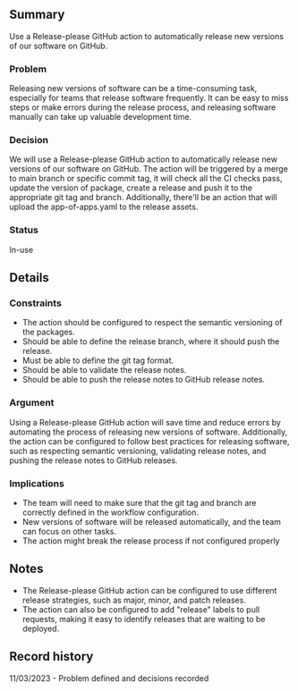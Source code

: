 ## Summary

Use a Release-please GitHub action to automatically release new versions of our software on GitHub.

### Problem

Releasing new versions of software can be a time-consuming task, especially for teams that release software frequently. It can be easy to miss steps or make errors during the release process, and releasing software manually can take up valuable development time.

### Decision

We will use a Release-please GitHub action to automatically release new versions of our software on GitHub. The action will be triggered by a merge to main branch or specific commit tag, it will check all the CI checks pass, update the version of package, create a release and push it to the appropriate git tag and branch. Additionally, there'll be an action that will upload the app-of-apps.yaml to the release assets.

### Status

In-use

## Details

### Constraints

* The action should be configured to respect the semantic versioning of the packages.
* Should be able to define the release branch, where it should push the release.
* Must be able to define the git tag format.
* Should be able to validate the release notes.
* Should be able to push the release notes to GitHub release notes.

### Argument

Using a Release-please GitHub action will save time and reduce errors by automating the process of releasing new versions of software. Additionally, the action can be configured to follow best practices for releasing software, such as respecting semantic versioning, validating release notes, and pushing the release notes to GitHub releases.

### Implications

* The team will need to make sure that the git tag and branch are correctly defined in the workflow configuration.
* New versions of software will be released automatically, and the team can focus on other tasks.
* The action might break the release process if not configured properly

## Notes

* The Release-please GitHub action can be configured to use different release strategies, such as major, minor, and patch releases.
* The action can also be configured to add "release" labels to pull requests, making it easy to identify releases that are waiting to be deployed.

## Record history
11/03/2023 - Problem defined and decisions recorded
